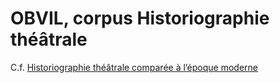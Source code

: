 # OBVIL, corpus Historiographie théâtrale

C.f. [Historiographie théâtrale comparée à l’époque moderne](http://obvil.paris-sorbonne.fr/projets/historiographie-theatrale-comparee-lepoque-moderne)
